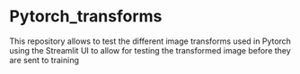 # Pytorch_transforms
This repository allows to test the different image transforms used in Pytorch using the Streamlit UI to allow for testing the transformed image before they are sent to training 
